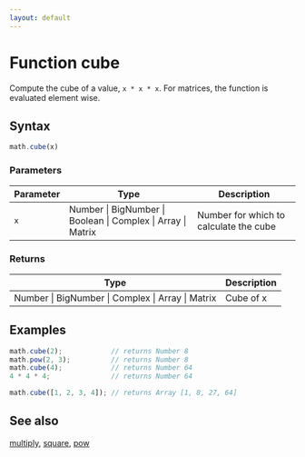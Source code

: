```yaml
---
layout: default
---
```


# Function cube

Compute the cube of a value, `x * x * x`.
For matrices, the function is evaluated element wise.


## Syntax

```js
math.cube(x)
```

### Parameters

Parameter | Type | Description
--------- | ---- | -----------
`x` | Number &#124; BigNumber &#124; Boolean &#124; Complex &#124; Array &#124; Matrix | Number for which to calculate the cube

### Returns

Type | Description
---- | -----------
Number &#124; BigNumber &#124; Complex &#124; Array &#124; Matrix | Cube of x


## Examples

```js
math.cube(2);            // returns Number 8
math.pow(2, 3);          // returns Number 8
math.cube(4);            // returns Number 64
4 * 4 * 4;               // returns Number 64

math.cube([1, 2, 3, 4]); // returns Array [1, 8, 27, 64]
```


## See also

[multiply](multiply.html),
[square](square.html),
[pow](pow.html)


<!-- Note: This file is automatically generated from source code comments. Changes made in this file will be overridden. -->
